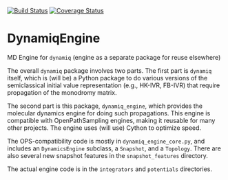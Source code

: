 [![Build Status](https://travis-ci.org/dwhswenson/dynamiq_engine.svg?branch=master)](https://travis-ci.org/dwhswenson/dynamiq_engine)
[![Coverage
Status](https://coveralls.io/repos/dwhswenson/dynamiq_engine/badge.svg?branch=master&service=github)](https://coveralls.io/github/dwhswenson/dynamiq_engine?branch=master)

# DynamiqEngine

MD Engine for `dynamiq` (engine as a separate package for reuse elsewhere)

The overall `dynamiq` package involves two parts. The first part is
`dynamiq` itself, which is (will be) a Python package to do various versions
of the semiclassical initial value representation (e.g., HK-IVR, FB-IVR)
that require propagation of the monodromy matrix.

The second part is this package, `dynamiq_engine`, which provides the
molecular dynamics engine for doing such propagations. This engine is
compatible with OpenPathSampling engines, making it reusable for many other
projects. The engine uses (will use) Cython to optimize speed.

The OPS-compatibility code is mostly in `dynamiq_engine_core.py`, and
includes an `DynamicsEngine` subclass, a `Snapshot`, and a `Topology`. There
are also several new snapshot features in the `snapshot_features` directory.

The actual engine code is in the `integrators` and `potentials` directories. 

